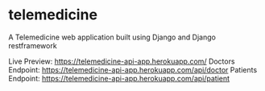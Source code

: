 # telemedicine
A Telemedicine web application built using Django and Django restframework

Live Preview: https://telemedicine-api-app.herokuapp.com/
Doctors Endpoint: https://telemedicine-api-app.herokuapp.com/api/doctor
Patients Endpoint: https://telemedicine-api-app.herokuapp.com/api/patient

